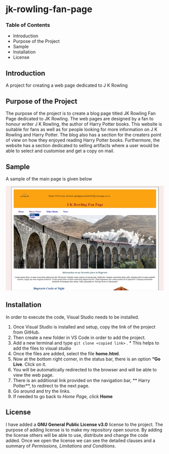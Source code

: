 # jk-rowling-fan-page

### Table of Contents	
- Introduction
- Purpose of the Project
- Sample
- Installation
- License

## Introduction
A project for creating a web page dedicated to J K Rowling

## Purpose of the Project
The purpose of the project is to create  a blog page titled JK Rowling Fan Page dedicated to JK Rowling.  The web pages are designed by a fan to honour writer J K Rowling, the author of Harry Potter books.
This website is suitable for fans as  well as for people looking for more information on J K Rowling and Harry Potter.
The blog also has a section for the creaters point of view on how they enjoyed reading Harry Potter books. Furthermore, the website has a section dedicated to selling artifacts where a user would be able to select and customise and get a copy on mail.

## Sample
A sample of the main page is given below

![Main Page Sample](Images/MainPage.jpg)
 
## Installation
In order to execute the code, Visual Studio needs to be installed. 
1.	Once Visual Studio is installed and setup, copy the link of the project from GitHub. 
2.	Then create a new folder in VS Code in order to add the project.
3.	Add a new terminal and type `git clone <copied link>` . * This helps to add the files to visual studio
4.	Once the files are added, select the file **home.html**.
5.	Now at the bottom right corner, in the status bar, there is an option **“Go Live**. Click on it.
6.	You will be automatically redirected to the browser and will be able to view the web page.
7.	There is an additional link provided on the navigation bar, ** Harry Potter**, to redirect to the next page.
8.	Go around and try the links.
9.	If needed to go back to *Home Page, click* **Home**

## License
I have added a **GNU General Public License v3.0** license to the project. 
The purpose of adding license is to make my repository open source. By adding the license others will be able to use, distribute and change the code added.
Once we open the license we can see the detailed clauses and a summary of *Permissions, Limitations and Conditions*.


